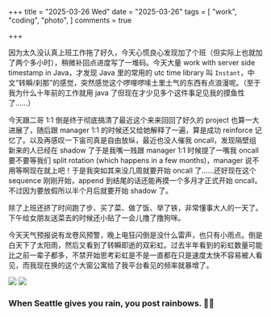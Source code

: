 +++
title = "2025-03-26 Wed"
date = "2025-03-26"
tags = [
    "work",
    "coding",
    "photo",
]
comments = true

+++

因为太久没认真上班工作拖了好久，今天心慌良心发现加了个班（但实际上也就加了两个多小时），稍微补回点进度写了一堆码。今天大量 work with server side timestamp in Java，才发现 Java 里的常用的 utc time library 叫 `Instant`，中文“转瞬/刹那”的感觉，突然感觉这个啰哩啰嗦土里土气的东西有点浪漫呢。（至于我为什么十年前的工作就用 java 了但现在才少见多个这件事足见我的摸鱼性了……）

今天跟二哥 1:1 倒是终于彻底搞清了最近这个来来回回了好久的 project 也算一大进展了，随后跟 manager 1:1 的时候还又给她解释了一遍，算是成功 reinforce 记忆了。以及再感叹一下宙司真是自由放纵，最近也没人催我 oncall，发现隔壁组新来的人已经在 shadow 了于是我嘴一贱跟 manager 1:1 时候提了一嘴我 oncall 要不要等我们 split rotation (which happens in a few months)，manager 说不用等啊现在就上吧！于是我突如其来没几周就要开始 oncall 了……还好现在这个 sequence 刚刚开始，append 到结尾的话还能再摸一个多月才正式开始 oncall。不过因为要放假所以半个月后就要开始 shadow 了。

除了上班还挤了时间跑了步、买了菜、做了饭、举了铁，非常懂事大人的一天了。下午给女朋友送菜去的时候还小贴了一会儿撸了撸狗咪。

今天天气预报说有龙卷风预警，晚上电狂闪倒是没什么雷声，也只有小雨点。倒是白天下了太阳雨，然后又看到了转瞬即逝的双彩虹。过去半年看到的彩虹数量可能比之前一辈子都多，不禁开始思考彩虹是不是一直都在只是速度太快不容易被人看见，而我现在换的这个大窗公寓给了我平台看见的频率就暴增了。

![](https://media.douchi.space/douchi/media_attachments/files/114/229/828/185/386/725/original/8debc940f6327857.jpg)
![](https://media.douchi.space/douchi/media_attachments/files/114/229/830/411/762/631/original/f1717778cb1937e3.jpg)

### When Seattle gives you rain, you post rainbows. 🍋🌈
